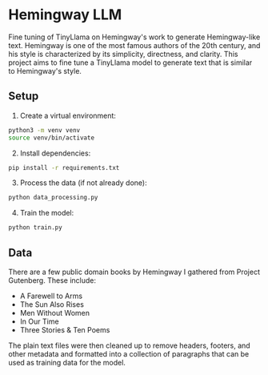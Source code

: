 # Hemingway LLM

Fine tuning of TinyLlama on Hemingway's work to generate Hemingway-like text.
Hemingway is one of the most famous authors of the 20th century, and his style is characterized by its simplicity, directness, and clarity.
This project aims to fine tune a TinyLlama model to generate text that is similar to Hemingway's style.

## Setup

1. Create a virtual environment:
```bash
python3 -m venv venv
source venv/bin/activate
```

2. Install dependencies:
```bash
pip install -r requirements.txt
```

3. Process the data (if not already done):
```bash
python data_processing.py
```

4. Train the model:
```bash
python train.py
```

## Data

There are a few public domain books by Hemingway I gathered from Project Gutenberg. These include:
- A Farewell to Arms
- The Sun Also Rises
- Men Without Women
- In Our Time
- Three Stories & Ten Poems

The plain text files were then cleaned up to remove headers, footers, and other metadata and formatted into a collection of paragraphs that can be used as training data for the model.

